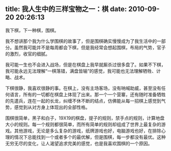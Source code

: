 title: 我人生中的三样宝物之一：棋
date: 2010-09-20 20:26:13
---

我下棋，下一种棋，围棋。

我不想讲那个我为什么学围棋的故事了，但是围棋确实慢慢成为了我生活中的一部分。虽然我可能并不是每周都会下棋，但是我经常会想起围棋，布局的气势，官子的激烈，收官的细腻。

我可能一生也不会进入战场，但是在棋盘上我早就厮杀过很多盘了。如果不下棋，我可能永远无法理解“一棋落错，满盘皆输”的感觉，我可能也无法理解牺牲、计略、战术。

下棋很静，我喜欢很静的事。在棋上，没有主场客场，没有呐喊助威，甚至没有任何语言，所有的一切都在棋盘上体现了出来。那一个一个营寨，还有随时准备牺牲的先遣兵，连在一起的长龙，纠缠不休不断的结点，仿佛能从每一招棋上感觉到气势，感觉到从对方身上体现出的全部性格。

围棋很简单，黑子和白子，19X19的棋盘，提子的规则，禁手点的规则，计算地盘大小的规则。每一个规则都很简单，而所有简单的规则却组成了世界上最复杂的游戏。其他游戏，无论是多么复杂的游戏，纸牌游戏也好，电脑游戏也好，在排除心理的情况下总能找到一个或者多个的最优解，但是围棋，每一步都没有最优。这种无穷无尽的变化，让人渴望追求完美的感觉，也是我喜欢围棋的一个原因。